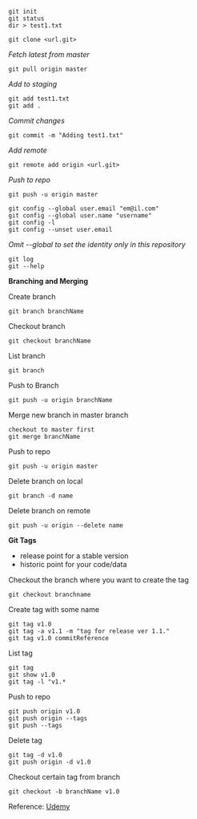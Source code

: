 ```
git init
git status
dir > test1.txt
```

```
git clone <url.git>
```

*Fetch latest from master*
```
git pull origin master
```

*Add to staging*
```
git add test1.txt
git add .
```

*Commit changes*
```
git commit -m "Adding test1.txt"
```

*Add remote*
```
git remote add origin <url.git>
```

*Push to repo*
```
git push -u origin master
```

```
git config --global user.email "em@il.com"
git config --global user.name "username"
git config -l
git config --unset user.email
```
*Omit --global to set the identity only in this repository*

```
git log
git --help
```


**Branching and Merging** 

Create branch
```
git branch branchName
```  
Checkout branch
``` 
git checkout branchName 
```  
List branch
```
git branch 
```  
Push to Branch
```
git push -u origin branchName 
```  
Merge new branch in master branch
```
checkout to master first
git merge branchName
```
Push to repo
```
git push -u origin master
```
Delete branch on local
```
git branch -d name
```
Delete branch on remote
```
git push -u origin --delete name
```

**Git Tags**
- release point for a stable version
- historic point for your code/data


Checkout the branch where you want to create the tag  
```
git checkout branchname
```
Create tag with some name
```
git tag v1.0
git tag -a v1.1 -m "tag for release ver 1.1."
git tag v1.0 commitReference
```
List tag
```
git tag
git show v1.0
git tag -l "v1.*
```
Push to repo
```
git push origin v1.0
git push origin --tags
git push --tags
```
Delete tag
```
git tag -d v1.0
git push origin -d v1.0
```
Checkout certain tag from branch
```
git checkout -b branchName v1.0
```


Reference: [Udemy](https://www.udemy.com/git-and-github-step-by-step-for-beginners/)